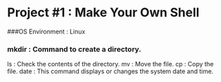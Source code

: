 # 
# Project #1 : Make Your Own Shell
 
 ###OS Environment : Linux
 ### mkdir : Command to create a directory. 
 ls : Check the contents of the directory.
 mv : Move the file.
 cp : Copy the file.
 date : This command displays or changes the system date and time.
